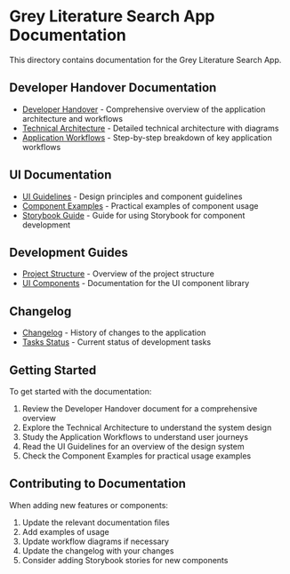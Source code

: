 # Grey Literature Search App Documentation

This directory contains documentation for the Grey Literature Search App.

## Developer Handover Documentation

- [Developer Handover](./developer-handover.md) - Comprehensive overview of the application architecture and workflows
- [Technical Architecture](./technical-architecture.md) - Detailed technical architecture with diagrams
- [Application Workflows](./application-workflows.md) - Step-by-step breakdown of key application workflows

## UI Documentation

- [UI Guidelines](./ui-guidelines.md) - Design principles and component guidelines
- [Component Examples](./component-examples.md) - Practical examples of component usage
- [Storybook Guide](./storybook-guide.md) - Guide for using Storybook for component development

## Development Guides

- [Project Structure](../README.md) - Overview of the project structure
- [UI Components](../src/components/ui/README.md) - Documentation for the UI component library

## Changelog

- [Changelog](../CHANGELOG.md) - History of changes to the application
- [Tasks Status](../TASKS_STATUS.md) - Current status of development tasks

## Getting Started

To get started with the documentation:

1. Review the Developer Handover document for a comprehensive overview
2. Explore the Technical Architecture to understand the system design
3. Study the Application Workflows to understand user journeys
4. Read the UI Guidelines for an overview of the design system
5. Check the Component Examples for practical usage examples

## Contributing to Documentation

When adding new features or components:

1. Update the relevant documentation files
2. Add examples of usage
3. Update workflow diagrams if necessary
4. Update the changelog with your changes
5. Consider adding Storybook stories for new components

